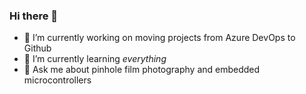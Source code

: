 ### Hi there 👋
- 🔭 I’m currently working on moving projects from Azure DevOps to Github
- 🌱 I’m currently learning *everything*
- 💬 Ask me about pinhole film photography and embedded microcontrollers

<!--
**davidnordstedt/davidnordstedt** is a ✨ _special_ ✨ repository because its `README.md` (this file) appears on your GitHub profile.

Here are some ideas to get you started:

- 🔭 I’m currently working on ...
- 🌱 I’m currently learning ...
- 👯 I’m looking to collaborate on ...
- 🤔 I’m looking for help with ...
- 💬 Ask me about ...
- 📫 How to reach me: ...
- 😄 Pronouns: ...
- ⚡ Fun fact: ...
-->
